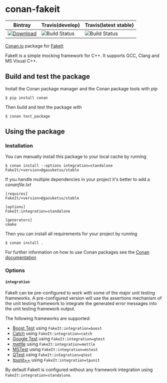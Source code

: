 # conan-fakeit

| Bintray | Travis(develop) | Travis(latest stable) |
|---------|-----------------|-----------------------|
|[ ![Download](https://api.bintray.com/packages/gasuketsu/conans/FakeIt%3Agasuketsu/images/download.svg) ](https://bintray.com/gasuketsu/conans/FakeIt%3Agasuketsu/_latestVersion)|![Build Status](https://travis-ci.org/gasuketsu/conan-fakeit.svg?branch=develop)|![Build Status](https://travis-ci.org/gasuketsu/conan-fakeit.svg?branch=stable/2.0.4)|

[Conan.io](https://conan.io) package for [FakeIt](https://github.com/eranpeer/FakeIt)

FakeIt is a simple mocking framework for C++. It supports GCC, Clang and MS Visual C++.

## Build and test the package

Install the Conan package manager and the Conan package tools with pip

    $ pip install conan

Then build and test the package with

    $ conan test_package

## Using the package

### Installation

You can manually install this package to your local cache by running

    $ conan install --options integration=standalone FakeIt/<version>@gasuketsu/stable

If you handle multiple dependencies in your project it's better to add a *conanfile.txt*

    [requires]
    FakeIt/<version>@gasuketsu/stable

    [options]
    FakeIt:integration=standalone

    [generators]
    cmake

Then you can install all requirements for your project by running

    $ conan install .

For further information on how to use Conan packages see the [Conan documentation](http://docs.conan.io/)

### Options

#### `integration`

FakeIt can be pre-configured to work with some of the major unit testing frameworks. A pre-configured
version will use the assertions mechanism of the unit testing framework to integrate the generated
error messages into the unit testing framework output.

The following frameworks are supported:

- [Boost Test](http://www.boost.org/doc/libs/release/libs/test) using `FakeIt:integration=boost`
- [Catch](https://github.com/philsquared/Catch) using `FakeIt:integration=catch`
- [Google Test](https://github.com/google/googletest) using `FakeIt:integration=gtest`
- [mettle](https://github.com/jimporter/mettle) using `FakeIt:integration=mettle`
- [MSTest](http://en.wikipedia.org/wiki/Visual_Studio_Unit_Testing_Framework) using `FakeIt:integration=mstest`
- [QTest](http://doc.qt.io/qt-5/qttest-index.html) using `FakeIt:integration=qtest`
- [tpunit++](https://github.com/tpounds/tpunitpp) using `FakeIt:integration=tpunit`

By default FakeIt is configured without any framework integration using `FakeIt:integration=standalone`.
